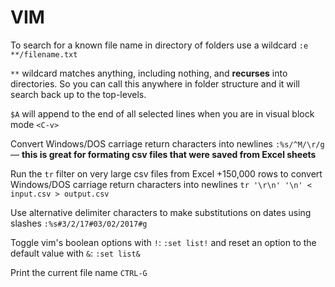 # VIM

To search for a known file name in directory of folders use a wildcard `:e **/filename.txt`

`**` wildcard matches anything, including nothing, and **recurses** into directories. So you can call this anywhere in folder structure and it will search back up to the top-levels.

`$A` will append to the end of all selected lines when you are in visual block mode `<C-v>`

Convert Windows/DOS carriage return characters into newlines `:%s/^M/\r/g` — **this is great for formating csv files that were saved from Excel sheets**

Run the `tr` filter on very large csv files from Excel +150,000 rows to convert Windows/DOS carriage return characters into newlines `tr '\r\n' '\n' < input.csv > output.csv`

Use alternative delimiter characters to make substitutions on dates using slashes `:%s#3/2/17#03/02/2017#g`

Toggle vim's boolean options with `!`: `:set list!` and reset an option to the default value with `&`: `:set list&`

Print the current file name `CTRL-G`
